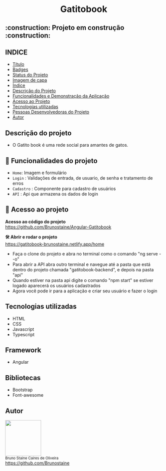 <h1 align="center"> Gatitobook </h1>

<h2> :construction: Projeto em construção :construction: </h2>

## INDICE

* [Título](#titulo)
* [Badges](#badges)
* [Status do Projeto](#status-do-Projeto)
* [Imagem de capa](#Imagem-de-capa)
* [Índice](#índice)
* [Descrição do Projeto](#descrição-do-projeto)
* [Funcionalidades e Demonstração da Aplicação](#funcionalidades-e-demonstração-da-aplicação)
* [Acesso ao Projeto](#acesso-ao-projeto)
* [Tecnologias utilizadas](#tecnologias-utilizadas)
* [Pessoas Desenvolvedoras do Projeto](#pessoas-desenvolvedoras)
* [Autor](#Autor)

## Descrição do projeto

- O Gatito book é uma rede social para amantes de gatos.

## :hammer: Funcionalidades do projeto

- `Home`: Imagem e formulário
- `Login` : Validações de entrada, de usuario, de senha e tratamento de erros
- `Cadastro` : Componente para cadastro de usuários
- `API` : Api que armazena os dados de login

## 📁 Acesso ao projeto

**Acesso ao código do projeto**<br>
https://github.com/Brunostaine/Angular-Gatitobook

**🛠️ Abrir e rodar o projeto**<br>
https://gatitobook-brunostaine.netlify.app/home

- Faça o clone do projeto e abra no terminal como o comando "ng serve --o"
- Para abrir a API abra outro terminal e navegue até a pasta que está dentro do projeto chamada "gatitobook-backend", e depois na pasta "api"
- Quando estiver na pasta api digite o comando "npm start" se estiver logado aparecerá os usuários cadastrados
- Agora você pode ir para a aplicação e criar seu usuário e fazer o login

## Tecnologias utilizadas
* HTML
* CSS
* Javascript
* Typescript

## Framework
* Angular

## Bibliotecas
* Bootstrap
* Font-awesome

## Autor

<img src="https://user-images.githubusercontent.com/87622645/157755137-8d22a951-d323-4c33-814e-c0351ebefafe.png" width=115><br>
<sub>Bruno Staine Caires de Oliveira</sub><br>
https://github.com/Brunostaine 